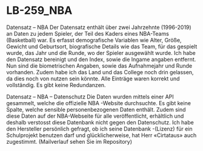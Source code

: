# LB-259_NBA

Datensatz – NBA
Der Datensatz enthält über zwei Jahrzehnte (1996-2019) an Daten zu jedem Spieler, 
der Teil des Kaders eines NBA-Teams (Basketball) war. Es erfasst demografische 
Variablen wie Alter, Größe, Gewicht und Geburtsort, biografische Details wie das
Team, für das gespielt wurde, das Jahr und die Runde, wo der Spieler ausgewählt
wurde. Ich habe den Datensatz bereinigt und den Index, sowie die Ingame angaben entfernt.
Nun sind die biometrischen Angaben, sowie das Aufnahmejahr und Runde vorhanden.
Zudem habe ich das Land und das College noch drin gelassen, da dies noch von nutzen sein könnte.
Alle Einträge waren korrekt und vollständig. Es gibt keine Redundanzen. 

Datensatz – NBA – Datenschutz
Die Daten wurden mittels einer API gesammelt, welche die offizielle 
NBA -Website durchsuchte. Es gibt keine Spalte, welche sensible 
personenbezogenen Daten enthält. Zudem sind diese Daten auf der NBA-Webseite 
für alle veröffentlicht, erhältlich und deshalb verstosst diese Datenbank
nicht gegen den Datenschutz. Ich habe den Hersteller persönlich gefragt, 
ob ich seine Datenbank -(Lizenz) für ein Schulprojekt benutzen darf und
glücklicherweise, hat Herr «Cirtataus» auch zugestimmt. 
(Mailverlauf sehen Sie im Repository)
